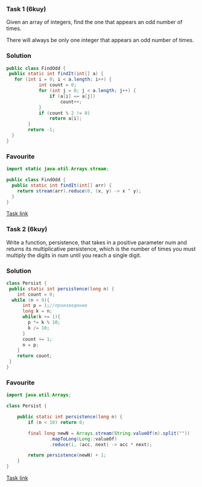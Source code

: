 ### Task 1 (6kuy)
Given an array of integers, find the one that appears an odd number of times.

There will always be only one integer that appears an odd number of times.
### Solution
```Java
public class FindOdd {
 public static int findIt(int[] a) {
   for (int i = 0; i < a.length; i++) {
            int count = 0;
            for (int j = 0; j < a.length; j++) {
                if (a[i] == a[j])
                    count++;
            }
            if (count % 2 != 0)
                return a[i];
        }
        return -1;
  }
}                            
```
### Favourite
```Java
import static java.util.Arrays.stream;

public class FindOdd {
  public static int findIt(int[] arr) {
    return stream(arr).reduce(0, (x, y) -> x ^ y);
  }
}                                                                
```
[Task link](https://www.codewars.com/kata/54da5a58ea159efa38000836)
### Task 2 (6kuy)
Write a function, persistence, that takes in a positive parameter num and returns its multiplicative persistence, which is the number of times you must multiply the digits in num until you reach a single digit.
### Solution
```Java
class Persist {
 public static int persistence(long n) {
    int count = 0;
  while (n > 9){
      int p = 1;//произведение
      long k = n;
      while(k >= 1){
        p *= k % 10;
        k /= 10;
      }
      count += 1;
      n = p;
    }
    return count;
 }
} 
```
### Favourite
```Java
import java.util.Arrays;

class Persist {

    public static int persistence(long n) {
        if (n < 10) return 0;

        final long newN = Arrays.stream(String.valueOf(n).split(""))
                .mapToLong(Long::valueOf)
                .reduce(1, (acc, next) -> acc * next);

        return persistence(newN) + 1;
    }
}                      
```
[Task link](https://www.codewars.com/kata/55bf01e5a717a0d57e0000ec)
